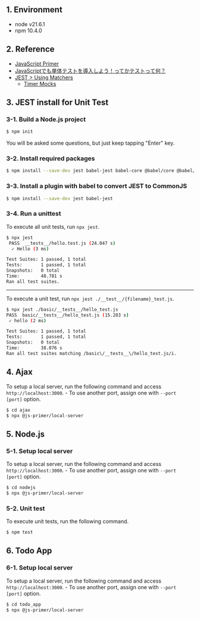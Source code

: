 ## 1. Environment

- node v21.6.1
- npm 10.4.0

## 2. Reference

- [JavaScript Primer](https://jsprimer.net/)
- [JavaScriptでも単体テストを導入しよう！ってかテストって何？](https://sbfl.net/blog/2019/01/20/javascript-unittest/)
- [JEST > Using Matchers](https://jestjs.io/docs/using-matchers)
  - [Timer Mocks](https://jestjs.io/docs/timer-mocks)

## 3. JEST install for Unit Test

### 3-1. Build a Node.js project

```bash
$ npm init
```

You will be asked some questions, but just keep tapping "Enter" key.

### 3-2. Install required packages

```bash
$ npm install --save-dev jest babel-jest babel-core @babel/core @babel/preset-env
```

### 3-3. Install a plugin with babel to convert JEST to CommonJS

```bash
$ npm install --save-dev jest babel-jest
```

### 3-4. Run a unittest

To execute all unit tests, run `npx jest`.

```bash
$ npx jest
 PASS  __tests__/hello.test.js (24.047 s)
  ✓ Hello (3 ms)

Test Suites: 1 passed, 1 total
Tests:       1 passed, 1 total
Snapshots:   0 total
Time:        48.781 s
Ran all test suites.
```

---

To execute a unit test, run `npx jest ./__test__/{filename}_test.js`.

```bash
$ npx jest ./basic/__tests__/hello_test.js
PASS  basic/__tests__/hello_test.js (15.283 s)
 ✓ hello (2 ms)

Test Suites: 1 passed, 1 total
Tests:       1 passed, 1 total
Snapshots:   0 total
Time:        38.076 s
Ran all test suites matching /basic\/__tests__\/hello_test.js/i.
```

## 4. Ajax

To setup a local server, run the following command and access `http://localhost:3000`.
\- To use another port, assign one with `--port [port]` option.

```bash
$ cd ajax
$ npx @js-primer/local-server
```

## 5. Node.js

### 5-1. Setup local server
To setup a local server, run the following command and access `http://localhost:3000`.
\- To use another port, assign one with `--port [port]` option.

```bash
$ cd nodejs
$ npx @js-primer/local-server
```

### 5-2. Unit test

To execute unit tests, run the following command.

```bash
$ npm test
```

## 6. Todo App

### 6-1. Setup local server
To setup a local server, run the following command and access `http://localhost:3000`.
\- To use another port, assign one with `--port [port]` option.

```bash
$ cd todo_app
$ npx @js-primer/local-server
```
